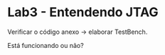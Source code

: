 # Lab3 - Entendendo JTAG

Verificar o código anexo -> elaborar TestBench.

Está funcionando ou não?
